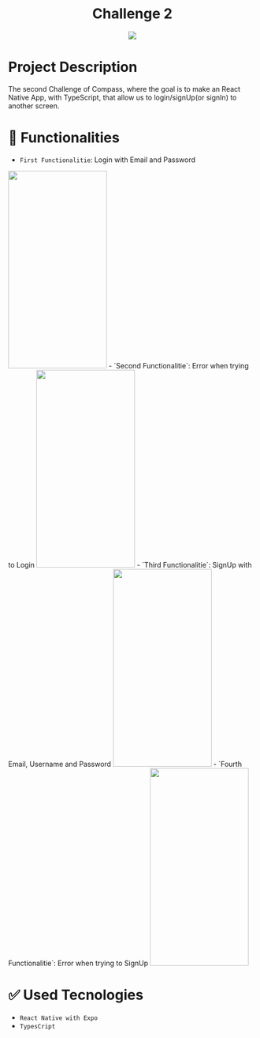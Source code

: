 <h1 align="center"> Challenge 2</h1>

<p align="center">
  <img src="http://img.shields.io/static/v1?label=STATUS&message=ON%20DEVELOPMENT&color=GREEN&style=for-the-badge"/>
</p>

# Project Description
The second Challenge of Compass, where the goal is to make an React Native App, with TypeScript, that allow us to login/signUp(or signIn) to another screen.

# :hammer: Functionalities

- `First Functionalitie`: Login with Email and Password
<img src="https://user-images.githubusercontent.com/92038802/235237858-2dadb00d-8117-43c9-9812-8d7ee3439e7f.gif" width=200 height=400/>
- `Second Functionalitie`: Error when trying to Login
<img src="https://user-images.githubusercontent.com/92038802/235238431-8ab0955a-b3e2-484e-bfe4-663704db7681.gif" width=200 height=400/>
- `Third Functionalitie`: SignUp with Email, Username and Password
<img src="https://user-images.githubusercontent.com/92038802/235238910-d4182567-db32-42ae-94ba-d755b6150fd9.gif" width=200 height=400/>
- `Fourth Functionalitie`: Error when trying to SignUp
<img src="https://user-images.githubusercontent.com/92038802/235239333-493ac12c-bf04-4b7e-a915-89d71b1a94ee.gif" width=200 height=400/>

# :white_check_mark: Used Tecnologies

- `React Native with Expo`
- `TypesCript`

